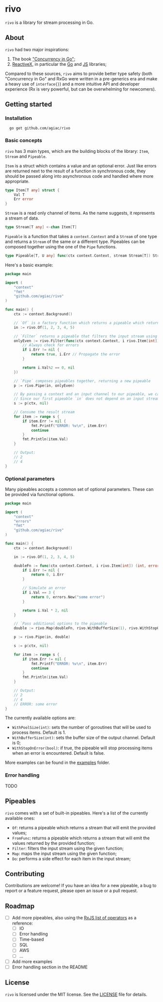 # rivo

`rivo` is a library for stream processing in Go.

## About

`rivo` had two major inspirations:
1. The book ["Concurrency in Go"](https://www.amazon.com/Concurrency-Go-Tools-Techniques-Developers/dp/1491941197);
2. [ReactiveX](https://reactivex.io/), in particular the [Go](https://github.com/ReactiveX/RxGo) and [JS](https://github.com/ReactiveX/rxjs) libraries;

Compared to these sources, `rivo` aims to provide better type safety (both "Concurrency in Go" and RxGo were written in a pre-generics era and make a heavy use of `interface{}`) 
and a more intuitive API and developer experience (Rx is very powerful, but can be overwhelming for newcomers).

## Getting started

### Installation

```shell
  go get github.com/agiac/rivo
```

### Basic concepts

`rivo` has 3 main types, which are the building blocks of the library: `Item`, `Stream` and `Pipeable`.

`Item` is a struct which contains a value and an optional error. Just like errors are returned next to the result
of a function in synchronous code, they should be passed along into asynchronous code and handled where more appropriate.

```go
type Item[T any] struct {
	Val T
	Err error
}
```

`Stream` is a read only channel of items. As the name suggests, it represents a stream of data.

```go
type Stream[T any] <-chan Item[T]
```

`Pipeable` is a function that takes a `context.Context` and a `Stream` of one type and returns a `Stream` of the same or a different type.
Pipeables can be composed together using the one of the `Pipe` functions.

```go
type Pipeable[T, U any] func(ctx context.Context, stream Stream[T]) Stream[U]
```

Here's a basic example:

```go
package main

import (
	"context"
	"fmt"
	"github.com/agiac/rivo"
)

func main() {
	ctx := context.Background()

	// `Of` is a factory function which returns a pipeable which returns a stream that will emit the provided values
	in := rivo.Of(1, 2, 3, 4, 5)

	// `Filter` returns a pipeable that filters the input stream using the given function.
	onlyEven := rivo.Filter(func(ctx context.Context, i rivo.Item[int]) (bool, error) {
		// Always check for errors
		if i.Err != nil {
			return true, i.Err // Propagate the error
		}

		return i.Val%2 == 0, nil
	})

	// `Pipe` composes pipeables together, returning a new pipeable
	p := rivo.Pipe(in, onlyEven)

	// By passing a context and an input channel to our pipeable, we can get the output stream.
	// Since our first pipeable `in` does not depend on an input stream, we pass a nil channel.
	s := p(ctx, nil)

	// Consume the result stream
	for item := range s {
		if item.Err != nil {
			fmt.Printf("ERROR: %v\n", item.Err)
			continue
		}
		fmt.Println(item.Val)
	}

	// Output:
	// 2
	// 4
}
```

### Optional parameters

Many pipeables accepts a common set of optional parameters. These can be provided via functional options.

```go
package main

import (
	"context"
	"errors"
	"fmt"
	"github.com/agiac/rivo"
)

func main() {
	ctx := context.Background()

	in := rivo.Of(1, 2, 3, 4, 5)

	doubleFn := func(ctx context.Context, i rivo.Item[int]) (int, error) {
		if i.Err != nil {
			return 0, i.Err
		}

		// Simulate an error
		if i.Val == 3 {
			return 0, errors.New("some error")
		}

		return i.Val * 2, nil
	}

	// `Pass additional options to the pipeable
	double := rivo.Map(doubleFn, rivo.WithBufferSize(1), rivo.WithStopOnError(true))

	p := rivo.Pipe(in, double)

	s := p(ctx, nil)

	for item := range s {
		if item.Err != nil {
			fmt.Printf("ERROR: %v\n", item.Err)
			continue
		}
		fmt.Println(item.Val)
	}

	// Output:
	// 2
	// 4
	// ERROR: some error
}
```

The currently available options are:

- `WithPoolSize(int)`: sets the number of goroutines that will be used to process items. Default is 1.
- `WithBufferSize(int)`: sets the buffer size of the output channel. Default is 0;
- `WithStopOnError(bool)`: if true, the pipeable will stop processing items when an error is encountered. Default is false.

More examples can be found in the [examples](./examples) folder.

### Error handling

TODO

## Pipeables

`rivo` comes with a set of built-in pipeables. Here's a list of the currently available ones:

- `Of`: returns a pipeable which returns a stream that will emit the provided values;
- `FromFunc`: returns a pipeable which returns a stream that will emit the values returned by the provided function;
- `Filter`: filters the input stream using the given function;
- `Map`: maps the input stream using the given function;
- `Do`: performs a side effect for each item in the input stream;

## Contributing

Contributions are welcome! If you have an idea for a new pipeable, a bug to report or a feature request, please open an issue or a pull request.

## Roadmap

- [ ] Add more pipeables, also using the [RxJS list of operators](https://rxjs.dev/guide/operators) as a reference:
  - [ ] IO
  - [ ] Error handling
  - [ ] Time-based
  - [ ] SQL
  - [ ] AWS
  - [ ] ...
- [ ] Add more examples
- [ ] Error handling section in the README

## License

`rivo` is licensed under the MIT license. See the [LICENSE](./LICENSE) file for details.









